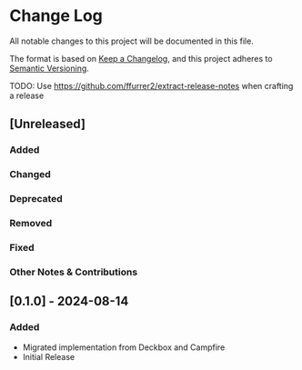 # Change Log

All notable changes to this project will be documented in this file.

The format is based on [Keep a Changelog](https://keepachangelog.com/en/1.0.0/),
and this project adheres to [Semantic Versioning](https://semver.org/spec/v2.0.0.html).

TODO: Use https://github.com/ffurrer2/extract-release-notes when crafting a release

## [Unreleased]

### Added

### Changed

### Deprecated

### Removed

### Fixed

### Other Notes & Contributions


## [0.1.0] - 2024-08-14

### Added

- Migrated implementation from Deckbox and Campfire
- Initial Release
